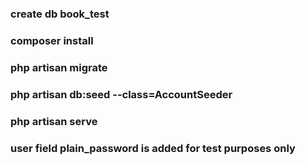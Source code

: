 ### create db book_test

### composer install

### php artisan migrate

### php artisan db:seed --class=AccountSeeder

### php artisan serve

### user field plain_password is added for test purposes only